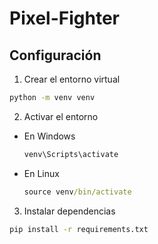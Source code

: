 # Pixel-Fighter

## Configuración

1. Crear el entorno virtual
```bash
python -m venv venv
```

2. Activar el entorno
  * En Windows
    ```cmd
    venv\Scripts\activate
    ```
  * En Linux
    ```cmd
    source venv/bin/activate
    ```

3. Instalar dependencias
```cmd
pip install -r requirements.txt
```
